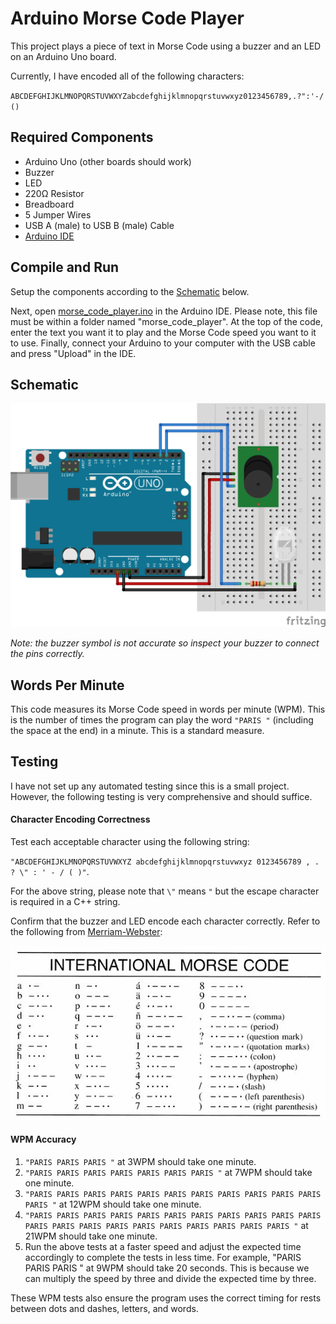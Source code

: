 # Arduino Morse Code Player
This project plays a piece of text in Morse Code using a buzzer and an LED on an Arduino Uno board.

Currently, I have encoded all of the following characters:

`ABCDEFGHIJKLMNOPQRSTUVWXYZabcdefghijklmnopqrstuvwxyz0123456789,.?":'-/()`

## Required Components
- Arduino Uno (other boards should work)
- Buzzer
- LED
- 220Ω Resistor
- Breadboard
- 5 Jumper Wires
- USB A (male) to USB B (male) Cable
- [Arduino IDE](https://www.arduino.cc/en/software)

## Compile and Run
Setup the components according to the [Schematic](#schematic) below.

Next, open [morse_code_player.ino](morse_code_player/morse_code_player.ino) in the Arduino IDE. Please note, this file must be within a folder named "morse_code_player". At the top of the code, enter the text you want it to play and the Morse Code speed you want to it to use. Finally, connect your Arduino to your computer with the USB cable and press "Upload" in the IDE.

## Schematic
![Schematic](https://github.com/Daniel-Ian-Robinson/Arduino-Morse-Code-Player/blob/main/Schematic/Schematic.png)

*Note: the buzzer symbol is not accurate so inspect your buzzer to connect the pins correctly.*

## Words Per Minute
This code measures its Morse Code speed in words per minute (WPM). This is the number of times the program can play the word `"PARIS "` (including the space at the end) in a minute. This is a standard measure.

## Testing
I have not set up any automated testing since this is a small project. However, the following testing is very comprehensive and should suffice.

#### Character Encoding Correctness
Test each acceptable character using the following string:

`"ABCDEFGHIJKLMNOPQRSTUVWXYZ abcdefghijklmnopqrstuvwxyz 0123456789 , . ? \" : ' - / ( )"`.

For the above string, please note that `\"` means `"` but the escape character is required in a C++ string.

Confirm that the buzzer and LED encode each character correctly. Refer to the following from [Merriam-Webster](https://www.merriam-webster.com/dictionary/Morse%20code):

![Morse Code](Images/Morse-Code-Cheat-Sheet.jpg)

#### WPM Accuracy
1. `"PARIS PARIS PARIS "` at 3WPM should take one minute.
2. `"PARIS PARIS PARIS PARIS PARIS PARIS PARIS "` at 7WPM should take one minute.
3. `"PARIS PARIS PARIS PARIS PARIS PARIS PARIS PARIS PARIS PARIS PARIS PARIS "` at 12WPM should take one minute.
4. `"PARIS PARIS PARIS PARIS PARIS PARIS PARIS PARIS PARIS PARIS PARIS PARIS PARIS PARIS PARIS PARIS PARIS PARIS PARIS PARIS PARIS "` at 21WPM should take one minute.
5. Run the above tests at a faster speed and adjust the expected time accordingly to complete the tests in less time. For example, "PARIS PARIS PARIS " at 9WPM should take 20 seconds. This is because we can multiply the speed by three and divide the expected time by three.

These WPM tests also ensure the program uses the correct timing for rests between dots and dashes, letters, and words.
